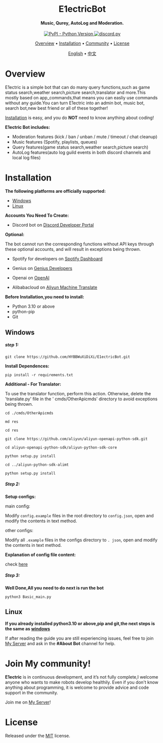 <h1 align="center">
  E1ectricBot
  <br>

</h1>

<h4 align="center">Music, Qurey, AutoLog and Moderation.</h4>

<p align="center">
  <a href="https://www.python.org/downloads/">
    <img alt="PyPI - Python Version" src="https://img.shields.io/pypi/pyversions/discord.py">
  </a>
  <a href="https://github.com/Rapptz/discord.py/">
     <img src="https://img.shields.io/badge/discord-py-blue.svg" alt="discord.py">
  </a>
</p>

<p align="center">
  <a href="#overview">Overview</a>
  •
  <a href="#installation">Installation</a>
  •
  <a href="#join-my-community">Community</a>
  •
  <a href="#license">License</a>
</p>

<div>
<p align="center">
  <a href="https://github.com/HYBBWuXiDiXi/E1ectricBot/blob/master/README.md">English</a>
  •
  <a href="https://github.com/HYBBWuXiDiXi/E1ectricBot/blob/master/README-ZH.md">中文</a>
</p>
</div>

# Overview

E1ectric is a simple bot that can do many query functions,such as game status search,weather search,picture
search,translator and more.This mostly based on app_commands,that means you can easliy use commands without any
guide.You can turn E1ectric into an admin bot, music bot, search bot,new best friend or all of these together!

[Installation](#installation) is easy, and you do **NOT** need to know anything about coding!

**E1ectric Bot includes:**

- Moderation features (kick / ban / unban / mute / timeout / chat cleanup)
- Music features (Spotify, playlists, queues)
- Query features(game status search,weather search,picture search)
- AutoLog features(auto log guild events in both discord channels and local log files)

# Installation

**The following platforms are officially supported:**

- [Windows](#Windows)
- [Linux](#Linux)

**Accounts You Need To Create:**

- Discord bot on [Discord Developer Portal](https://discord.com/developers)

**Optional:**

The bot cannot run the corresponding functions without API keys through these optional accounts, and will result in
exceptions being thrown.

- Spotify for developers on [Spotify Dashboard](https://developer.spotify.com/dashboard/)

- Genius on [Genius Developers](https://genius.com/developers)

- Openai on [OpenAI](https://platform.openai.com/signup)

- Alibabacloud on [Aliyun Machine Translate](https://www.alibabacloud.com/product/machine-translation)

**Before Installation,you need to install:**

- Python 3.10 or above
- python-pip
- Git

## Windows

##### step 1:

```
git clone https://github.com/HYBBWuXiDiXi/E1ectricBot.git
```

**Install Dependences:**

```
pip install -r requirements.txt
```

**Additional - For Translator:**

To use the translator function, perform this action. Otherwise, delete the 'translate.py' file in the '
cmds/OtherApicmds' directory to avoid exceptions being thrown.

```
cd ./cmds/OtherApicmds
```

```
md res
```

```
cd res
```

```
git clone https://github.com/aliyun/aliyun-openapi-python-sdk.git
```

```
cd aliyun-openapi-python-sdk/aliyun-python-sdk-core
```

```
python setup.py install
```

```
cd ../aliyun-python-sdk-alimt
```

```
python setup.py install
```

##### Step 2:

**Setup configs:**

main config:

Modify  `config.example` files in the root directory to `config.json`, open and modify the contents in text method.

other configs:

Modify all `.example` files in the configs directory to `. json`, open and modify the contents in text method.

**Explanation of config file content:**

check [here](https://github.com/HYBBWuXiDiXi/E1ectricBot/blob/master/readme/configs.md)

##### Step 3:

**Well Done,All you need to do next is run the bot**

```
python3 Basic_main.py
```

## Linux

**If you already installed python3.10 or above,pip and git,the next steps is the same as [windows](#windows)**

If after reading the guide you are still experiencing issues, feel free to join
[My Server](https://discord.gg/vWbkrGPyWY) and ask in the **#About Bot** channel for help.

# Join My community!

**E1ectric** is in continuous development, and it’s not fully complete,I welcome anyone who wants to make robots develop
healthily. Even if you don't know anything about programming, it is welcome to provide advice and code support in the
community.

Join me on [My Server](https://discord.gg/vWbkrGPyWY)!

# License

Released under the [MIT](https://mit-license.org/) license.
